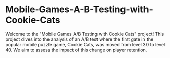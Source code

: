 # Mobile-Games-A-B-Testing-with-Cookie-Cats
Welcome to the "Mobile Games A/B Testing with Cookie Cats" project! This project dives into the analysis of an A/B test where the first gate in the popular mobile puzzle game, Cookie Cats, was moved from level 30 to level 40. We aim to assess the impact of this change on player retention.
